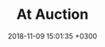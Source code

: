 ---
title:  At Auction
date:   2018-11-09 15:01:35 +0300
draft:  true
image:  'https://via.placeholder.com/1350x900'
tags:   [lifestyle, rest]
---